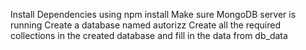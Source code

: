 Install Dependencies using npm install
Make sure MongoDB server is running
Create a database named autorizz
Create all the required collections in the created database and fill in the data from db_data
